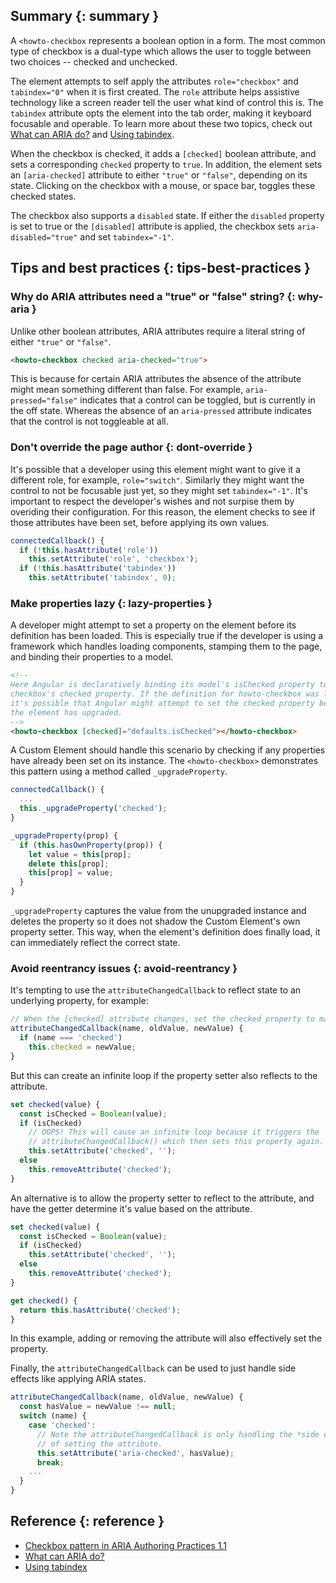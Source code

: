 ## Summary {: summary }

A `<howto-checkbox` represents a boolean option in a form. The most common type
of checkbox is a dual-type which allows the user to toggle between two
choices -- checked and unchecked.

The element attempts to self apply the attributes `role="checkbox"` and
`tabindex="0"` when it is first created. The `role` attribute helps assistive
technology like a screen reader tell the user what kind of control this is.
The `tabindex` attribute opts the element into the tab order, making it keyboard
focusable and operable. To learn more about these two topics, check out
[What can ARIA do?][what-aria] and [Using tabindex][using-tabindex].

When the checkbox is checked, it adds a `[checked]` boolean attribute, and sets
a corresponding `checked` property to `true`. In addition, the element sets an
`[aria-checked]` attribute to either `"true"` or `"false"`, depending on its
state. Clicking on the checkbox with a mouse, or space bar, toggles these
checked states.

The checkbox also supports a `disabled` state. If either the `disabled` property
is set to true or the `[disabled]` attribute is applied, the checkbox sets
`aria-disabled="true"` and set `tabindex="-1"`.

## Tips and best practices {: tips-best-practices }

### Why do ARIA attributes need a "true" or "false" string? {: why-aria }

Unlike other boolean attributes, ARIA attributes require a literal string of
either `"true"` or `"false"`.

```html
<howto-checkbox checked aria-checked="true">
```

This is because for certain ARIA attributes the absence of the attribute might
mean something different than false. For example, `aria-pressed="false"`
indicates that a control can be toggled, but is currently in the off state.
Whereas the absence of an `aria-pressed` attribute indicates that the control is
not toggleable at all.

### Don't override the page author {: dont-override }

It's possible that a developer using this element might want to give it a
different role, for example, `role="switch"`. Similarly they might want the
control to not be focusable just yet, so they might set `tabindex="-1"`. It's
important to respect the developer's wishes and not surpise them by overiding
their configuration. For this reason, the element checks to see if those
attributes have been set, before applying its own values.

```js
connectedCallback() {
  if (!this.hasAttribute('role'))
    this.setAttribute('role', 'checkbox');
  if (!this.hasAttribute('tabindex'))
    this.setAttribute('tabindex', 0);
```

### Make properties lazy {: lazy-properties }

A developer might attempt to set a property on the element before its definition
has been loaded. This is especially true if the developer is using a framework
which handles loading components, stamping them to the page, and binding their
properties to a model.

```html
<!--
Here Angular is declaratively binding its model's isChecked property to the
checkbox's checked property. If the definition for howto-checkbox was lazy loaded
it's possible that Angular might attempt to set the checked property before
the element has upgraded.
-->
<howto-checkbox [checked]="defaults.isChecked"></howto-checkbox>
```

A Custom Element should handle this scenario by checking if any properties have
already been set on its instance. The `<howto-checkbox>` demonstrates this
pattern using a method called `_upgradeProperty`.

```js
connectedCallback() {
  ...
  this._upgradeProperty('checked');
}

_upgradeProperty(prop) {
  if (this.hasOwnProperty(prop)) {
    let value = this[prop];
    delete this[prop];
    this[prop] = value;
  }
}
```

`_upgradeProperty` captures the value from the unupgraded instance and deletes
the property so it does not shadow the Custom Element's own property setter.
This way, when the element's definition does finally load, it can immediately
reflect the correct state.

### Avoid reentrancy issues {: avoid-reentrancy }

It's tempting to use the `attributeChangedCallback` to reflect state to an
underlying property, for example:

```js
// When the [checked] attribute changes, set the checked property to match.
attributeChangedCallback(name, oldValue, newValue) {
  if (name === 'checked')
    this.checked = newValue;
}
```

But this can create an infinite loop if the property setter also reflects to
the attribute.

```js
set checked(value) {
  const isChecked = Boolean(value);
  if (isChecked)
    // OOPS! This will cause an infinite loop because it triggers the
    // attributeChangedCallback() which then sets this property again.
    this.setAttribute('checked', '');
  else
    this.removeAttribute('checked');
}
```

An alternative is to allow the property setter to reflect to the attribute, and
have the getter determine it's value based on the attribute.

```js
set checked(value) {
  const isChecked = Boolean(value);
  if (isChecked)
    this.setAttribute('checked', '');
  else
    this.removeAttribute('checked');
}

get checked() {
  return this.hasAttribute('checked');
}
```

In this example, adding or removing the attribute will also effectively set the
property.

Finally, the `attributeChangedCallback` can be used to just handle side effects
like applying ARIA states.

```js
attributeChangedCallback(name, oldValue, newValue) {
  const hasValue = newValue !== null;
  switch (name) {
    case 'checked':
      // Note the attributeChangedCallback is only handling the *side effects*
      // of setting the attribute.
      this.setAttribute('aria-checked', hasValue);
      break;
    ...
  }
}
```


## Reference {: reference }

- [Checkbox pattern in ARIA Authoring Practices 1.1][checkbox-pattern]
- [What can ARIA do?][what-aria]
- [Using tabindex][using-tabindex]

[checkbox-pattern]: https://www.w3.org/TR/wai-aria-practices-1.1/#checkbox
[what-aria]: https://developers.google.com/web/fundamentals/accessibility/semantics-aria/#what_can_aria_do
[using-tabindex]: https://developers.google.com/web/fundamentals/accessibility/focus/using-tabindex
